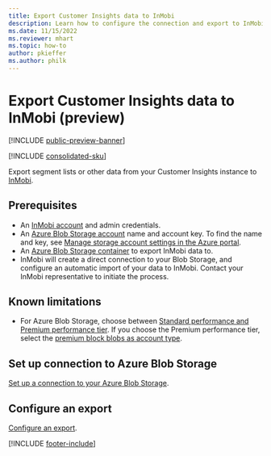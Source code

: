 ```yaml
---
title: Export Customer Insights data to InMobi
description: Learn how to configure the connection and export to InMobi.
ms.date: 11/15/2022
ms.reviewer: mhart
ms.topic: how-to
author: pkieffer
ms.author: philk
---
```


# Export Customer Insights data to InMobi (preview)

[!INCLUDE [public-preview-banner](includes/public-preview-banner.md)]

[!INCLUDE [consolidated-sku](./includes/consolidated-sku.md)]

Export segment lists or other data from your Customer Insights instance to [InMobi](https://www.inmobi.com/).

## Prerequisites

- An [InMobi account](https://www.inmobi.com/) and admin credentials.
- An [Azure Blob Storage account](/azure/storage/blobs/create-data-lake-storage-account) name and account key. To find the name and key, see [Manage storage account settings in the Azure portal](/azure/storage/common/storage-account-manage).
- An [Azure Blob Storage container](/azure/storage/blobs/storage-quickstart-blobs-portal#create-a-container) to export InMobi data to.
- InMobi will create a direct connection to your Blob Storage, and configure an automatic import of your data to InMobi. Contact your InMobi representative to initiate the process.

## Known limitations

- For Azure Blob Storage, choose between [Standard performance and Premium performance tier](/azure/storage/blobs/storage-blob-performance-tiers). If you choose the Premium performance tier, select the [premium block blobs as account type](/azure/storage/common/storage-account-overview#types-of-storage-accounts).

## Set up connection to Azure Blob Storage

[Set up a connection to your Azure Blob Storage](export-azure-blob-storage.md).

## Configure an export

[Configure an export](export-azure-blob-storage.md#configure-an-export).

[!INCLUDE [footer-include](includes/footer-banner.md)]
